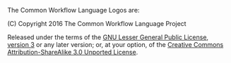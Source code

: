 The Common Workflow Language Logos are: 

(C) Copyright 2016 The Common Workflow Language Project

Released under the terms of the [GNU Lesser General Public License, version 3](https://www.gnu.org/licenses/lgpl-3.0.html) or any later version; or, at your option, of the [Creative Commons Attribution-ShareAlike 3.0 Unported License](https://creativecommons.org/licenses/by-sa/3.0/).
